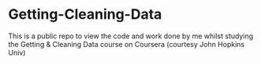# Getting-Cleaning-Data
This is a public repo to view the code and work done by me whilst studying the Getting &amp; Cleaning Data course on Coursera (courtesy John Hopkins Univ)
